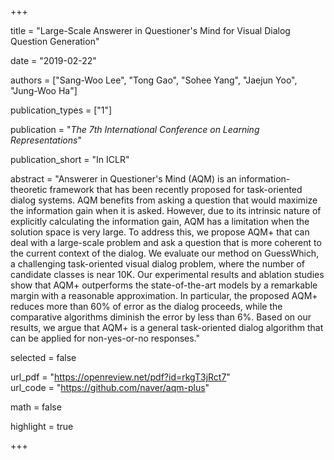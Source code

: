 +++

title = "Large-Scale Answerer in Questioner's Mind for Visual Dialog Question Generation"

date = "2019-02-22"

authors = ["Sang-Woo Lee", "Tong Gao", "Sohee Yang", "Jaejun Yoo", "Jung-Woo Ha"]

publication_types = ["1"]

publication = "*The 7th International Conference on Learning Representations*"

publication_short = "In ICLR"

abstract = "Answerer in Questioner's Mind (AQM) is an information-theoretic framework that has been recently proposed for task-oriented dialog systems. AQM benefits from asking a question that would maximize the information gain when it is asked. However, due to its intrinsic nature of explicitly calculating the information gain, AQM has a limitation when the solution space is very large. To address this, we propose AQM+ that can deal with a large-scale problem and ask a question that is more coherent to the current context of the dialog. We evaluate our method on GuessWhich, a challenging task-oriented visual dialog problem, where the number of candidate classes is near 10K. Our experimental results and ablation studies show that AQM+ outperforms the state-of-the-art models by a remarkable margin with a reasonable approximation. In particular, the proposed AQM+ reduces more than 60% of error as the dialog proceeds, while the comparative algorithms diminish the error by less than 6%. Based on our results, we argue that AQM+ is a general task-oriented dialog algorithm that can be applied for non-yes-or-no responses."

selected = false

url_pdf = "https://openreview.net/pdf?id=rkgT3jRct7"  
url_code = "https://github.com/naver/aqm-plus"

math = false

highlight = true


+++

